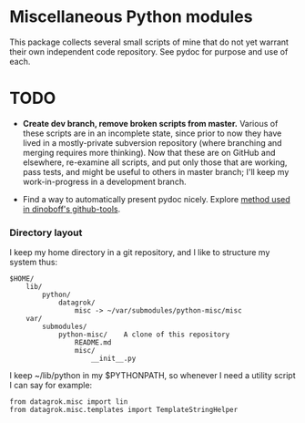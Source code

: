# Miscellaneous Python modules

This package collects several small scripts of mine that do not yet warrant their own independent code repository. See pydoc for purpose and use of each.

# TODO

- **Create dev branch, remove broken scripts from master.** Various of these scripts are in an incomplete state, since prior to now they have lived in a mostly-private subversion repository (where branching and merging requires more thinking). Now that these are on GitHub and elsewhere, re-examine all scripts, and put only those that are working, pass tests, and might be useful to others in master branch; I'll keep my work-in-progress in a development branch.

- Find a way to automatically present pydoc nicely. Explore [method used in dinoboff's github-tools][1].

[1]: http://dinoboff.github.com/github-tools/overview.html#documentation-hosting

### Directory layout

I keep my home directory in a git repository, and I like to structure my system thus:

	$HOME/
		lib/
			python/
				datagrok/
					misc -> ~/var/submodules/python-misc/misc
		var/
			submodules/
				python-misc/	A clone of this repository
					README.md
					misc/
						__init__.py

I keep ~/lib/python in my $PYTHONPATH, so whenever I need a utility script I can say for example:

	from datagrok.misc import lin
	from datagrok.misc.templates import TemplateStringHelper
